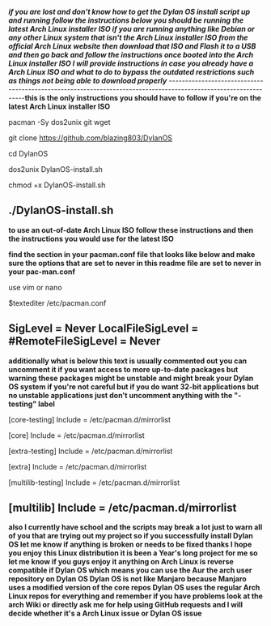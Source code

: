 ***if you are lost and don't know how to get the Dylan OS install script up and running follow the instructions below you should be running the latest Arch Linux installer ISO if you are running anything like Debian or any other Linux system that isn't the Arch Linux installer ISO from the official Arch Linux website then download that ISO and Flash it to a USB and then go back and follow the instructions once booted into the Arch Linux installer ISO I will provide instructions in case you already have a Arch Linux ISO and what to do to bypass the outdated restrictions such as things not being able to download properly***
----------------------------------------------------------------------------------------------------------------**this is the only instructions you should have to follow if you're on the latest Arch Linux installer ISO**

pacman -Sy dos2unix git wget

git clone https://github.com/blazing803/DylanOS

cd DylanOS

dos2unix DylanOS-install.sh

chmod +x DylanOS-install.sh

./DylanOS-install.sh
----------------------------------------------------------------------------------------------------------------
**to use an out-of-date Arch Linux ISO follow these instructions and then the instructions you would use for the latest ISO**

**find the section in your pacman.conf file that looks like below and make sure the options that are set to never in this readme file are set to never in your pac-man.conf**

use vim or nano

$textediter /etc/pacman.conf

SigLevel    = Never
LocalFileSigLevel = 
#RemoteFileSigLevel = Never
---------------------------------------------------------------------------------------------------------------
**additionally what is below this text is usually commented out you can uncomment it if you want access to more up-to-date packages but warning these packages might be unstable and might break your Dylan OS system if you're not careful but if you do want 32-bit applications but no unstable applications just don't uncomment anything with the "-testing" label**

[core-testing]
Include = /etc/pacman.d/mirrorlist

[core]
Include = /etc/pacman.d/mirrorlist

[extra-testing]
Include = /etc/pacman.d/mirrorlist

[extra]
Include = /etc/pacman.d/mirrorlist

[multilib-testing]
Include = /etc/pacman.d/mirrorlist

[multilib]
Include = /etc/pacman.d/mirrorlist
------------------------------------------------------------------------------------------------------------
**also I currently have school and the scripts may break a lot just to warn all of you that are trying out my project so if you successfully install Dylan OS let me know if anything is broken or needs to be fixed thanks
I hope you enjoy this Linux distribution it is been a Year's long project for me so let me know if you guys enjoy it anything on Arch Linux is reverse compatible if Dylan OS which means you can use the Aur the arch user repository on Dylan OS Dylan OS is not like Manjaro because Manjaro uses a modified version of the core repos Dylan OS uses the regular Arch Linux repos for everything and remember if you have problems look at the arch Wiki or directly ask me for help using GitHub requests and I will decide whether it's a Arch Linux issue or Dylan OS issue**

